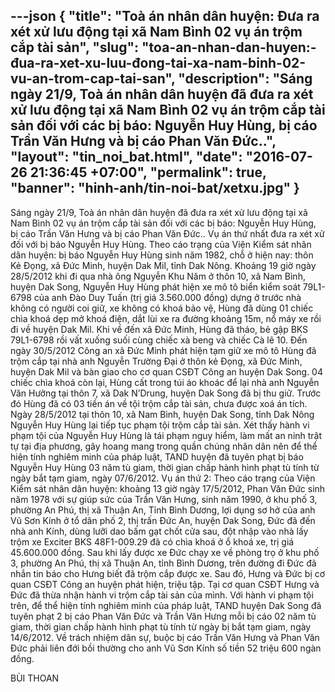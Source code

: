 ---json
{
    "title": "Toà án nhân dân huyện: Đưa ra xét xử lưu động tại xã Nam Bình 02 vụ án trộm cắp tài sản",
    "slug": "toa-an-nhan-dan-huyen:-đua-ra-xet-xu-luu-đong-tai-xa-nam-binh-02-vu-an-trom-cap-tai-san",
    "description": "Sáng ngày 21/9, Toà án nhân dân huyện đã đưa ra xét xử lưu động tại xã Nam Bình 02 vụ án trộm cắp tài sản đối với các bị báo: Nguyễn Huy Hùng, bị cáo Trần Văn Hưng và bị cáo Phan Văn Đức..",
    "layout": "tin_noi_bat.html",
    "date": "2016-07-26 21:36:45 +07:00",
    "permalink": true,
    "banner": "hinh-anh/tin-noi-bat/xetxu.jpg"
}
---
Sáng ngày 21/9, Toà án nhân dân huyện đã đưa ra xét xử lưu động tại xã Nam Bình 02 vụ án trộm cắp tài sản đối với các bị báo: Nguyễn Huy Hùng, bị cáo Trần Văn Hưng và bị cáo Phan Văn Đức..
Vụ án thứ nhất đưa ra xét xử đối với bị báo Nguyễn Huy Hùng. Theo cáo trạng của Viện Kiểm sát nhân dân huyện: bị báo Nguyễn Huy Hùng sinh năm 1982, chỗ ở hiện nay: thôn Kẻ Đọng, xã Đức Minh, huyện Dak Mil, tỉnh Dak Nông. Khoảng 19 giờ ngày 28/5/2012 khi đi qua nhà ông Nguyễn Khu Năm ở thôn 10, xã Nam Bình, huyện Dak Song, Nguyễn Huy Hùng phát hiện xe mô tô biển kiểm soát 79L1-6798 của anh Đào Duy Tuấn (trị giá 3.560.000 đồng) dựng ở trước nhà không có người coi giữ, xe không có khoá bảo vệ, Hùng đã dùng 01 chiếc chìa khoá dẹp mở khoá điện, dắt lùi xe ra đường khoảng 15m, nổ máy xe rồi đi về huyện Dak Mil. Khi về đến xã Đức Minh, Hùng đã tháo, bẻ gập BKS 79L1-6798 rồi vất xuống suối cùng chiếc xà beng và chiếc Cà lê 10. Đến ngày 30/5/2012 Công an xã Đức Minh phát hiện tạm giữ xe mô tô Hùng đã trộm cắp tại nhà anh Nguyễn Trường Đại ở thôn kẻ Đọng, xã Đức Minh, huyện Dak Mil và bàn giao cho cơ quan CSĐT Công an huyện Dak Song. 04 chiếc chìa khoá còn lại, Hùng cất trong túi áo khoác để lại nhà anh Nguyễn Văn Hưởng tại thôn 7, xã Dak N’Drung, huyện Dak Song đã bị thu giữ.
Trước đó Hùng đã có 03 tiền án về tội trộm cắp tài sản, chưa được xoá án tích. Ngày 28/5/2012 tại thôn 10, xã Nam Bình, huyện Dak Song, tỉnh Dak Nông Nguyễn Huy Hùng lại tiếp tục phạm tội trộm cắp tài sản. Xét thấy hành vi phạm tội của Nguyễn Huy Hùng là tái phạm nguy hiểm, làm mất an ninh trật tự tại địa phương, gây hoang mang trong quần chúng nhân dân nên để thể hiện tính nghiêm minh của pháp luật, TAND huyện đã tuyên phạt bị báo Nguyễn Huy Hùng 03 năm tù giam, thời gian chấp hành hình phạt tù tính từ ngày bắt tạm giam, ngày 07/6/2012.
Vụ án thứ 2: Theo cáo trạng của Viện Kiểm sát nhân dân huyện: khoảng 13 giờ ngày 17/5/2012, Phan Văn Đức sinh năm 1978 với sự giúp sức của Trần Văn Hưng, sinh năm 1990, ở khu phố 3, phường An Phú, thị xã Thuận An, Tỉnh Bình Dương, lợi dụng sơ hở của anh Vũ Sơn Kính ở tổ dân phố 2, thị trấn Đức An, huyện Dak Song, Đức đã đến nhà anh Kính, dùng lưỡi dao bấm gạt chốt cửa sau, đột nhập vào nhà lấy trộm xe Exciter BKS 48F1-009.29 đã có chìa khoá ở ổ khoá xe, trị giá 45.600.000 đồng. Sau khi lấy được xe Đức chạy xe về phòng trọ ở khu phố 3, phường An Phú, thị xã Thuận An, tỉnh Bình Dương, trên đường đi Đức đã nhắn tin báo cho Hưng biết đã trộm cắp được xe. Sau đó, Hưng và Đức bị cơ quan CSĐT Công an huyện phát hiện, triệu tập. Tại cơ quan CSĐT Hưng và Đức đã thừa nhận hành vi trộm cắp tài sản của mình. Với hành vi phạm tội trên, để thể hiện tính nghiêm minh của pháp luật, TAND huyện Dak Song đã tuyên phạt 2 bị cáo Phan Văn Đức và Trần Văn Hưng mỗi bị cáo 02 năm tù giam, thời gian chấp hành hình phạt tù tính từ ngày bị bắt tạm giam, ngày 14/6/2012. Về trách nhiệm dân sự, buộc bị cáo Trần Văn Hưng và Phan Văn Đức phải liên đới bồi thường cho anh Vũ Sơn Kính số tiền 52 triệu 600 ngàn đồng.
 
BÙI THOAN